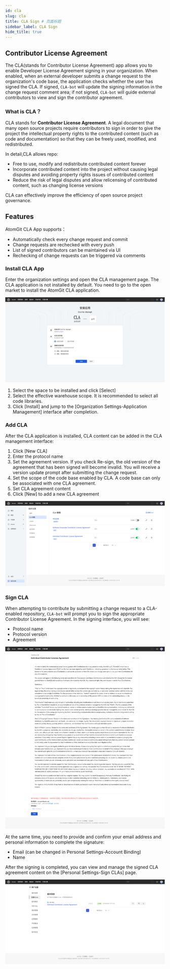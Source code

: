 ```yaml
---
id: cla
slug: cla
title: CLA Sign # 页面标题
sidebar_label: CLA Sign
hide_title: true
---
```


## Contributor License Agreement

The CLA(stands for Contributor License Agreement) app allows you to enable Developer License Agreement signing in your organization. When enabled, when an external developer submits a change request to the organization's code base, the application checks whether the user has signed the CLA. If signed, `CLA-bot` will update the signing information in the change request comment area; if not signed, `CLA-bot` will guide external contributors to view and sign the contributor agreement.

### What is CLA？

CLA stands for **Contributor License Agreement**. A legal document that many open source projects require contributors to sign in order to give the project the intellectual property rights to the contributed content (such as code and documentation) so that they can be freely used, modified, and redistributed.

In detail,CLA allows repo:

- Free to use, modify and redistribute contributed content forever
- Incorporate contributed content into the project without causing legal disputes and avoiding property rights issues of contributed content
- Reduce the risk of legal disputes and allow relicensing of contributed content, such as changing license versions

CLA can effectively improve the efficiency of open source project governance.

## Features

AtomGit CLA App supports：

- Automatically check every change request and commit
- Change requests are rechecked with every push
- List of signed contributors can be maintained via UI
- Rechecking of change requests can be triggered via comments

### Install CLA App

Enter the organization settings and open the CLA management page. The CLA application is not installed by default. You need to go to the open market to install the AtomGit CLA application.

![cla Install](./img/cla-install.png)

1. Select the space to be installed and click [Select]
2. Select the effective warehouse scope. It is recommended to select all code libraries.
3. Click [Install] and jump to the [Organization Settings-Application Management] interface after completion.

### Add CLA

After the CLA application is installed, CLA content can be added in the CLA management interface:

1. Click [New CLA]
2. Enter the protocol name
3. Set the agreement version. If you check Re-sign, the old version of the agreement that has been signed will become invalid. You will receive a version update prompt after submitting the change request.
4. Set the scope of the code base enabled by CLA. A code base can only be associated with one CLA agreement.
5. Set CLA agreement content
6. Click [New] to add a new CLA agreement

![cla list](./img/cla-list.png)

### Sign CLA

When attempting to contribute by submitting a change request to a CLA-enabled repository, `CLA-bot` will prompt you to sign the appropriate Contributor License Agreement. In the signing interface, you will see:

- Protocol name
- Protocol version
- Agreement

![cla detail](./img/cla-detail.png)

At the same time, you need to provide and confirm your email address and personal information to complete the signature:

- Email (can be changed in Personal Settings-Account Binding)
- Name

After the signing is completed, you can view and manage the signed CLA agreement content on the [Personal Settings-Sign CLAs] page.

![cla signed](./img/my-clas.png)
